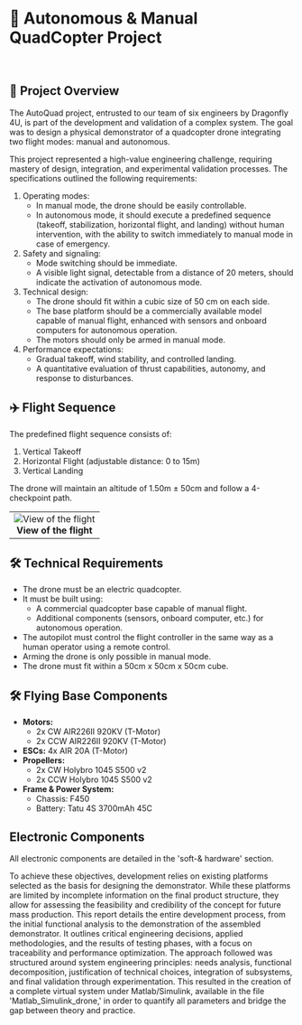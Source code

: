 <h1>🚁 Autonomous & Manual QuadCopter Project</h1>
    <BR>
    <h2>📌 Project Overview</h2>
    <p>The AutoQuad project, entrusted to our team of six engineers by Dragonfly 4U, is part of the development and validation of a complex system. The goal was to design a physical demonstrator of a quadcopter drone integrating two flight modes: manual and autonomous.</p>
    <p>This project represented a high-value engineering challenge, requiring mastery of design, integration, and experimental validation processes. The specifications outlined the following requirements:</p>
    <ol>
        <li>Operating modes:
            <ul>
                <li>In manual mode, the drone should be easily controllable.</li>
                <li>In autonomous mode, it should execute a predefined sequence (takeoff, stabilization, horizontal flight, and landing) without human intervention, with the ability to switch immediately to manual mode in case of emergency.</li>
            </ul>
        </li>
        <li>Safety and signaling:
            <ul>
                <li>Mode switching should be immediate.</li>
                <li>A visible light signal, detectable from a distance of 20 meters, should indicate the activation of autonomous mode.</li>
            </ul>
        </li>
        <li>Technical design:
            <ul>
                <li>The drone should fit within a cubic size of 50 cm on each side.</li>
                <li>The base platform should be a commercially available model capable of manual flight, enhanced with sensors and onboard computers for autonomous operation.</li>
                <li>The motors should only be armed in manual mode.</li>
            </ul>
        </li>
        <li>Performance expectations:
            <ul>
                <li>Gradual takeoff, wind stability, and controlled landing.</li>
                <li>A quantitative evaluation of thrust capabilities, autonomy, and response to disturbances.</li>
            </ul>
        </li>
    </ol>
    <h2>✈️ Flight Sequence</h2>
    <p>The predefined flight sequence consists of:</p>
    <ol>
        <li>Vertical Takeoff</li>
        <li>Horizontal Flight (adjustable distance: 0 to 15m)</li>
        <li>Vertical Landing</li>
    </ol>
    <p>The drone will maintain an altitude of 1.50m ± 50cm and follow a 4-checkpoint path.</p>
    <table style="border: none;">
      <tr>
        <td align="center"  style="border: none;">
          <img src="https://drive.google.com/uc?export=view&id=1kNifYnU6BgreVVT3TI_HxH7QWpzfhgN6" alt="View of the flight"><br>
          <b>View of the flight</b>
        </td>
      </tr>
    </table>
    <h2>🛠️ Technical Requirements</h2>
    <ul>
        <li>The drone must be an electric quadcopter.</li>
        <li>It must be built using:
            <ul>
                <li>A commercial quadcopter base capable of manual flight.</li>
                <li>Additional components (sensors, onboard computer, etc.) for autonomous operation.</li>
            </ul>
        </li>
        <li>The autopilot must control the flight controller in the same way as a human operator using a remote control.</li>
        <li>Arming the drone is only possible in manual mode.</li>
        <li>The drone must fit within a 50cm x 50cm x 50cm cube.</li>
    </ul>
    <h2>🛠️ Flying Base Components</h2>
    <ul>
        <li><strong>Motors:</strong>
            <ul>
                <li>2x CW AIR226II 920KV (T-Motor)</li>
                <li>2x CCW AIR226II 920KV (T-Motor)</li>
            </ul>
        </li>
        <li><strong>ESCs:</strong> 4x AIR 20A (T-Motor)</li>
        <li><strong>Propellers:</strong>
            <ul>
                <li>2x CW Holybro 1045 S500 v2</li>
                <li>2x CCW Holybro 1045 S500 v2</li>
            </ul>
        </li>
        <li><strong>Frame & Power System:</strong>
            <ul>
                <li>Chassis: F450</li>
                <li>Battery: Tatu 4S 3700mAh 45C</li>
            </ul>
        </li>
    </ul> 
    <h2>Electronic Components</h2>
    <p>All electronic components are detailed in the 'soft-& hardware' section.</p>
    <p>To achieve these objectives, development relies on existing platforms selected as the basis for designing the demonstrator. While these platforms are limited by incomplete information on the final product structure, they allow for assessing the feasibility and credibility of the concept for future mass production. This report details the entire development process, from the initial functional analysis to the demonstration of the assembled demonstrator. It outlines critical engineering decisions, applied methodologies, and the results of testing phases, with a focus on traceability and performance optimization. The approach followed was structured around system engineering principles: needs analysis, functional decomposition, justification of technical choices, integration of subsystems, and final validation through experimentation. This resulted in the creation of a complete virtual system under Matlab/Simulink, available in the file 'Matlab_Simulink_drone,' in order to quantify all parameters and bridge the gap between theory and practice.</p>
